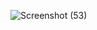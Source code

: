![Screenshot (53)](https://github.com/user-attachments/assets/1dfaadfc-9620-4131-8885-2cd394b8120f)
